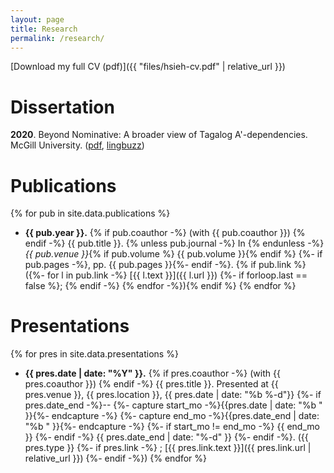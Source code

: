 ```yaml
---
layout: page
title: Research
permalink: /research/
---
```


[Download my full CV (pdf)]({{ "files/hsieh-cv.pdf" | relative_url }})

# Dissertation
  **2020**.
  Beyond Nominative: A broader view of Tagalog A'-dependencies.
  McGill University.
  ([pdf](/files/thesis-pdfx.pdf),
    [lingbuzz](https://lingbuzz.net/lingbuzz/005856))

# Publications
{% for pub in site.data.publications %}
- **{{ pub.year }}.**
  {% if pub.coauthor -%}
    (with {{ pub.coauthor }})
  {% endif -%}
  {{ pub.title }}.
  {% unless pub.journal -%} In {% endunless -%}
  *{{ pub.venue }}*{% if pub.volume %} {{ pub.volume }}{% endif %}
  {%- if pub.pages -%}, pp. {{ pub.pages }}{%- endif -%}.
  {% if pub.link %}({%- for l in pub.link -%}
    [{{ l.text }}]({{ l.url }})
    {%- if forloop.last == false %}; {% endif -%}
  {% endfor -%}){% endif %}
{% endfor %}


# Presentations
{% for pres in site.data.presentations %}
- **{{ pres.date | date: "%Y" }}.**
  {% if pres.coauthor -%}
    (with {{ pres.coauthor }})
  {% endif -%}
  {{ pres.title }}.
  Presented at {{ pres.venue }}, {{ pres.location }}, {{ pres.date | date: "%b %-d"}}
  {%- if pres.date_end -%}--
    {%- capture start_mo -%}{{pres.date | date: "%b " }}{%- endcapture -%}
    {%- capture end_mo -%}{{pres.date_end | date: "%b " }}{%- endcapture -%}
    {%- if start_mo != end_mo -%}
      {{ end_mo }}
    {%- endif -%}
    {{ pres.date_end | date: "%-d" }}
  {%- endif -%}.
  ({{ pres.type }}
  {%- if pres.link -%}
    ; [{{ pres.link.text }}]({{ pres.link.url | relative_url }})
  {%- endif -%})
{% endfor %}



<!-- This is the base Jekyll theme. You can find out more info about customizing your Jekyll theme, as well as basic Jekyll usage documentation at [jekyllrb.com](http://jekyllrb.com/)

You can find the source code for the Jekyll new theme at: [github.com/jglovier/jekyll-new](https://github.com/jglovier/jekyll-new)

You can find the source code for Jekyll at [github.com/jekyll/jekyll](https://github.com/jekyll/jekyll)
 -->
